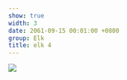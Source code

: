 ```yaml
---
show: true
width: 3
date: 2061-09-15 00:01:00 +0800
group: Elk
title: elk 4
---
```

<div>
<a href="/assets/images/photos/elk/DSC07563.jpg" target="_blank">
    <img data-src="/assets/images/photos/elk/DSC07563.jpg" class="lazy w-100 rounded-xl" src="{{ '/assets/images/empty_300x200.png' | relative_url }}">
</a>
</div>
